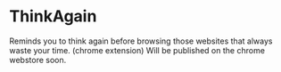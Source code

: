 ThinkAgain
==========

Reminds you to think again before browsing those websites that always waste your time. (chrome extension)
Will be published on the chrome webstore soon.
